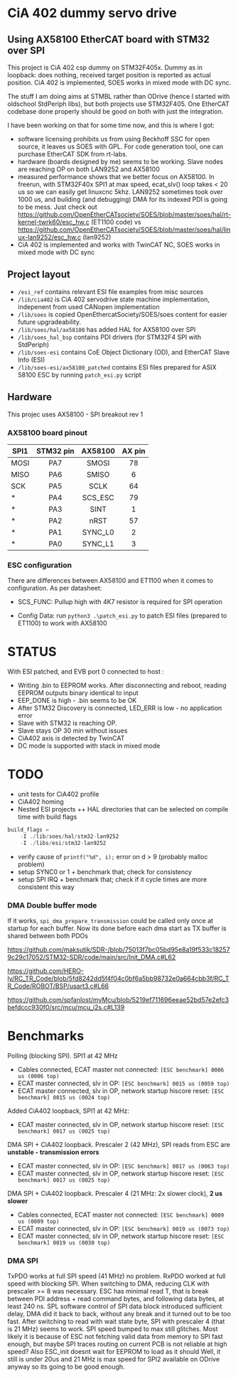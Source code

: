 # CiA 402 dummy servo drive

## Using AX58100 EtherCAT board with STM32 over SPI

This project is CiA 402 csp dummy on STM32F405x. Dummy as in loopback: does nothing, received target position is reported as actual position. CiA 402 is implemented, SOES works in mixed mode with DC sync.

The stuff I am doing aims at STMBL rather than ODrive (hence I started with oldschool StdPeriph libs), but both projects use STM32F405. One EtherCAT codebase done properly should be good on both with just the integration.

I have been working on that for some time now, and this is where I got:
- software licensing prohibits us from using Beckhoff SSC for open source, it leaves us SOES with GPL. For code generation tool, one can purchase EtherCAT SDK from rt-labs.
- hardware (boards designed by me) seems to be working. Slave nodes are reaching OP on both LAN9252 and AX58100
- measured performance shows that we better focus on AX58100. In freerun, with STM32F40x SPI1 at max speed, ecat_slv() loop takes < 20 us so we can easily get linuxcnc 5khz. LAN9252 sometimes took over 1000 us, and building (and debugging) DMA for its indexed PDI is going to be mess. 
Just check out https://github.com/OpenEtherCATsociety/SOES/blob/master/soes/hal/rt-kernel-twrk60/esc_hw.c (ET1100 code) vs https://github.com/OpenEtherCATsociety/SOES/blob/master/soes/hal/linux-lan9252/esc_hw.c (lan9252)
- CiA 402 is implemented and works with TwinCAT NC, SOES works in mixed mode with DC sync

## Project layout 

- `/esi_ref` contains relevant ESI file examples from misc sources
- `/lib/cia402` is CiA 402 servodrive state machine implementation, indepenent from used CANopen implementation
- `/lib/soes` is copied OpenEthercatSociety/SOES/soes content for easier future upgradeability.
- `/lib/soes/hal/ax58100` has added HAL for AX58100 over SPI
- `/lib/soes_hal_bsp` contains PDI drivers (for STM32F4 SPI with StdPeriph)
- `/lib/soes-esi` contains CoE Object Dictionary (OD), and EtherCAT Slave Info (ESI)
- `/lib/soes-esi/ax58100_patched` contains ESI files prepared for ASIX 58100 ESC by running `patch_esi.py` script


## Hardware

This projec uses AX58100 - SPI breakout rev 1

### AX58100 board pinout

| SPI1 | STM32 pin | AX58100 | AX pin | 
| ---- |:---------:|:-------:|:------:|
| MOSI |  PA7      | SMOSI   |   78   |
| MISO |  PA6      | SMISO   |   6    |
| SCK  |  PA5      | SCLK    |   64   |
| *    |  PA4      | SCS_ESC |   79   |
| *    |  PA3      | SINT    |   1    |
| *    |  PA2      | nRST    |   57   |
| *    |  PA1      | SYNC_L0 |   2    |
| *    |  PA0      | SYNC_L1 |   3    |

### ESC configuration

There are differences between AX58100 and ET1100 when it comes to configuration. As per datasheet:

- SCS_FUNC: Pullup high with 4K7 resistor is required for SPI operation

- Config Data: run `python3 .\patch_esi.py` to patch ESI files (prepared to ET1100) to work with AX58100


# STATUS

With ESI patched, and EVB port 0 connected to host :

- Writing .bin to EEPROM works. After disconnecting and reboot, reading EEPROM outputs binary identical to input
- EEP_DONE is high - .bin seems to be OK
- After STM32 Discovery is connected, LED_ERR is low - no application error
- Slave with STM32 is reaching OP.
- Slave stays OP 30 min without issues
- CiA402 axis is detected by TwinCAT
- DC mode is supported with stack in mixed mode


# TODO

- unit tests for CiA402 profile
- CiA402 homing
- Nested ESI projects ++ HAL directories that can be selected on compile time with build flags
```c
build_flags = 
    -I ./lib/soes/hal/stm32-lan9252
    -I ./libs/esi/stm32-lan9252
```
- verify cause of `printf("%d", i);` error on d > 9 (probably malloc problem)
- setup SYNC0 or 1 + benchmark that; check for consistency
- setup SPI IRQ + benchmark that; check if it cycle times are more consistent this way


### DMA Double buffer mode

If it works, `spi_dma_prepare_transmission` could be called only once at startup for each buffer. Now its done before each dma start as TX buffer is shared between both PDOs

https://github.com/maksutik/SDR-/blob/75013f7bc05bd95e8a19f533c182579c29c17052/STM32-SDR/code/main/src/Init_DMA.c#L62

https://github.com/HERO-ly/RC_TR_Code/blob/5fd8242dd5f4f04c0bf6a5bb98732e0a664cbb3f/RC_TR_Code/ROBOT/BSP/usart3.c#L66

https://github.com/spfanlost/myMcu/blob/5219ef711696eeae52bd57e2efc3befdccc930f0/src/mcu/mcu_i2s.c#L139


# Benchmarks

Polling (blocking SPI). SPI1 at 42 MHz

- Cables connected, ECAT master not connected: `[ESC benchmark] 0006 us (0006 top)`
- ECAT master connected, slv in OP: `[ESC benchmark] 0015 us (0059 top)`
- ECAT master connected, slv in OP, network startup hiscore reset: `[ESC benchmark] 0015 us (0024 top)`

Added CiA402 loopback, SPI1 at 42 MHz:

- ECAT master connected, slv in OP, network startup hiscore reset: `[ESC benchmark] 0017 us (0025 top)`

DMA SPI + CiA402 loopback. Prescaler 2 (42 MHz), SPI reads from ESC are **unstable - transmission errors**

- ECAT master connected, slv in OP: `[ESC benchmark] 0017 us (0063 top)`
- ECAT master connected, slv in OP, network startup hiscore reset: `[ESC benchmark] 0017 us (0025 top)`

DMA SPI + CiA402 loopback. Prescaler 4 (21 MHz: 2x slower clock), **2 us slower**

- Cables connected, ECAT master not connected: `[ESC benchmark] 0009 us (0009 top)`
- ECAT master connected, slv in OP: `[ESC benchmark] 0019 us (0073 top)`
- ECAT master connected, slv in OP, network startup hiscore reset: `[ESC benchmark] 0019 us (0030 top)`

### DMA SPI

TxPDO works at full SPI speed (41 MHz) no problem. RxPDO worked at full speed with blocking SPI. 
When switching to DMA, reducing CLK with prescaler >= 8 was necessary. ESC has minimal read T, that is break between PDI address + read command bytes, and following data bytes, at least 240 ns. SPL software control of SPI data block introduced sufficient delay, DMA did it back to back, without any break and it turned out to be too fast.
After switching to read with wait state byte, SPI with prescaler 4 (that is 21 MHz) seems to work. SPI speed bumped to max still glitches. Most likely it is because of ESC not fetching valid data from memory to SPI fast enough, but maybe SPI traces routing on current PCB is not reliable at high speed? Also ESC_init doesnt wait for EEPROM to load as it should 
Well, it still is under 20us and 21 MHz is max speed for SPI2 available on ODrive anyway so its going to be good enough.
